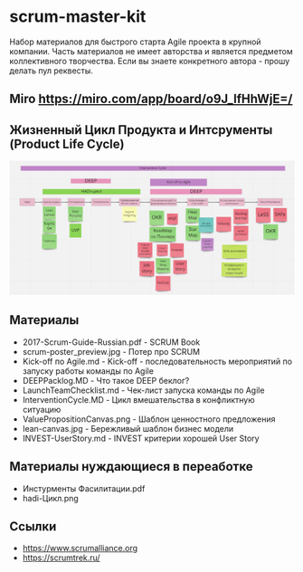 # scrum-master-kit

Набор материалов для быстрого старта Agile проекта в крупной компании. 
Часть материалов не имеет авторства и является предметом коллективного творчества.
Если вы знаете конкретного автора - прошу делать пул реквесты.

## Miro https://miro.com/app/board/o9J_lfHhWjE=/

## Жизненный Цикл Продукта и Интсрументы (Product Life Cycle)
![ProductLifeCycleAddTools](ProductLifeCycleAddTools.jpg)


## Материалы 

 * 2017-Scrum-Guide-Russian.pdf - SCRUM Book
 * scrum-poster_preview.jpg  - Потер про SCRUM
 * Kick-off по Agile.md - Kick-off - последовательность мероприятий по запуску работы команды по Agile
 * DEEPPacklog.MD - Что такое DEEP беклог?
 * LaunchTeamChecklist.md - Чек-лист запуска команды по Agile
 * InterventionCycle.MD - Цикл вмешательства в конфликтную ситуацию
 * ValuePropositionCanvas.png - Шаблон ценностного предложения
 * lean-canvas.jpg - Бережливый шаблон бизнес модели
 * INVEST-UserStory.md - INVEST критерии хорошей User Story

 
 ## Материалы нуждающиеся в переаботке
 * Инстурменты Фасилитации.pdf
 * hadi-Цикл.png


## Ссылки 
 * https://www.scrumalliance.org
 * https://scrumtrek.ru/

